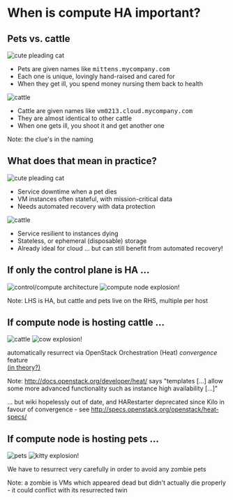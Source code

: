 <!-- .slide: data-state="section-break" id="when" data-menu-title="Why compute HA?" -->
# When is compute HA important?


<!-- .slide: data-state="normal" id="pets-vs-cattle" class="pets-vs-cattle" -->
## Pets vs. cattle

<div class="row pets">
    <div class="col-md-5">
        <img src="images/begging-cat-c2.jpg" alt="cute pleading cat"
             class="pull-right" />
    </div>
    <div class="col-md-7">
        <ul>
            <li class="fragment" data-fragment-index="2">
                Pets are given names like <tt>mittens.mycompany.com</tt>
            <li class="fragment" data-fragment-index="3">
                Each one is unique, lovingly hand-raised and cared for
            <li class="fragment" data-fragment-index="4">
                When they get ill, you spend money nursing them back to health
        </ul>
    </div>
</div>

<div class="row cattle">
    <div class="col-md-5">
        <img src="images/cattle-c.jpg" alt="cattle" class="pull-right" />
    </div>
    <div class="col-md-7">
        <ul>
            <li class="fragment" data-fragment-index="2">
                Cattle are given names like <tt>vm0213.cloud.mycompany.com</tt>
            <li class="fragment" data-fragment-index="3">
                They are almost identical to other cattle
            <li class="fragment" data-fragment-index="4">
                When one gets ill, you shoot it and get another one
        </ul>
    </div>
</div>

Note: the clue's in the naming


<!-- .slide: data-state="normal" id="pets-vs-cattle-2" class="pets-vs-cattle" data-menu-title="Dead VMs" -->
## What does that mean in practice?

<div class="row pets">
    <div class="col-md-5">
        <img src="images/begging-cat-c2.jpg" alt="cute pleading cat"
             class="pull-right" />
    </div>
    <div class="col-md-7 vcenter">
        <ul>
            <li class="fragment" data-fragment-index="1">
                Service downtime when a pet dies
            <li class="fragment" data-fragment-index="2">
                VM instances often stateful, with mission-critical data
            <li class="fragment" data-fragment-index="3">
                <span class="fg-bright-orange">Needs automated recovery
                with data protection</span>
        </ul>
    </div>
</div>

<div class="row cattle">
    <div class="col-md-5">
        <img src="images/cattle-c.jpg" alt="cattle" class="pull-right" />
    </div>
    <div class="col-md-7 vcenter">
        <ul>
            <li class="fragment" data-fragment-index="1">
                Service resilient to instances dying
            <li class="fragment" data-fragment-index="2">
                Stateless, or ephemeral (disposable) storage
            <li class="fragment" data-fragment-index="3">
                <span class="fg-medium-green">Already ideal for cloud</span>
                <span class="fg-bright-orange">… but can still benefit
                from automated recovery!</span>
        </ul>
    </div>
</div>


<!-- .slide: data-state="normal" id="compute-failure" data-menu-title="Compute failure" -->
## If only the control plane is HA …

<img class="arch" alt="control/compute architecture" src="images/architecture.svg" />
<img class="fragment bang" alt="compute node explosion!" src="images/explosion.svg" />

Note: LHS is HA, but cattle and pets live on the RHS, multiple per host


<!-- .slide: data-state="normal" id="cattle-dead" data-menu-title="Dead cattle" -->
## If compute node is hosting cattle …

<img class="cattle" src="images/cattle-c.jpg" alt="cattle" />
<img class="fragment bang" alt="cow explosion!" src="images/explosion.svg"
     data-fragment-index="1" />

automatically <!-- .element: class="fragment" data-fragment-index="1" -->
resurrect via OpenStack Orchestration (Heat) *convergence* feature <br />
[(in theory?)](https://wiki.openstack.org/wiki/Heat/HA)

Note: http://docs.openstack.org/developer/heat/ says "templates […]
allow some more advanced functionality such as instance high
availability […]"

... but wiki hopelessly out of date, and HARestarter deprecated since Kilo
in favour of convergence - see http://specs.openstack.org/openstack/heat-specs/


<!-- .slide: data-state="normal" id="kittehs-dead" data-menu-title="Dead pets" -->
## If compute node is hosting pets …

<img class="pets" src="images/cats.jpg" alt="pets" />
<img class="fragment bang" alt="kitty explosion!" src="images/explosion.svg"
     data-fragment-index="1" />

We <!-- .element: class="fragment" data-fragment-index="1" -->
have to resurrect <span class="fg-bright-red">very carefully in order to
avoid any zombie pets</span>

Note: a zombie is VMs which appeared dead but didn't actually die properly -
it could conflict with its resurrected twin
